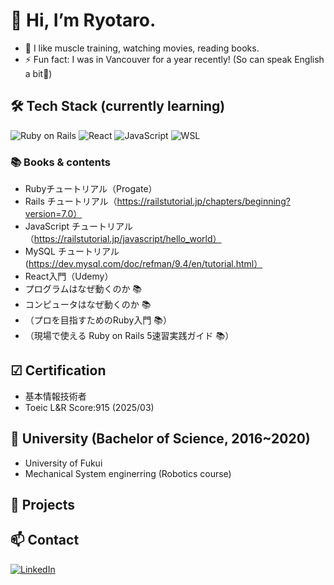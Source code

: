 # 👋 Hi, I’m Ryotaro.
- 👀 I like muscle training, watching movies, reading books.
- ⚡ Fun fact: I was in Vancouver for a year recently! (So can speak English a bit👀)

## 🛠 Tech Stack (currently learning)
<!-- アイコンは shields.io や simpleicons.org を利用 -->
![Ruby on Rails](https://img.shields.io/badge/Ruby_on_Rails-CC0000?style=for-the-badge&logo=ruby-on-rails&logoColor=white)
![React](https://img.shields.io/badge/React-61DAFB?style=for-the-badge&logo=react&logoColor=black)
![JavaScript](https://img.shields.io/badge/JavaScript-F7DF1E?style=for-the-badge&logo=javascript&logoColor=black)
![WSL](https://img.shields.io/badge/WSL-0A97F0?style=for-the-badge&logo=linux&logoColor=white)

### 📚 Books & contents
- Rubyチュートリアル（Progate）
- Rails チュートリアル（https://railstutorial.jp/chapters/beginning?version=7.0）
- JavaScript チュートリアル（https://railstutorial.jp/javascript/hello_world）
- MySQL チュートリアル (https://dev.mysql.com/doc/refman/9.4/en/tutorial.html）
- React入門（Udemy）
- プログラムはなぜ動くのか 📚
- コンピュータはなぜ動くのか 📚
- （プロを目指すためのRuby入門 📚）
- （現場で使える Ruby on Rails 5速習実践ガイド 📚）

## ☑ Certification
- 基本情報技術者
- Toeic L&R Score:915 (2025/03)

## 🏫 University (Bachelor of Science, 2016~2020)
- University of Fukui
- Mechanical System enginerring (Robotics course)

## 🚀 Projects

## 📫 Contact
[![LinkedIn](https://img.shields.io/badge/LinkedIn-0A66C2?style=for-the-badge&logo=linkedin&logoColor=white)](https://linkedin.com/in/ryotaro-oguri-76986937b)

<!---
Shuntaro8888/Shuntaro8888 is a ✨ special ✨ repository because its `README.md` (this file) appears on your GitHub profile.
You can click the Preview link to take a look at your changes.
--->
